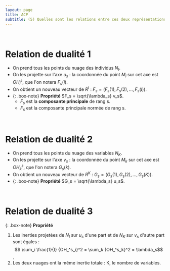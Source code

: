 ```yaml
---
layout: page
title: ACP
subtitle: (5) Quelles sont les relations entre ces deux représentations approchées ? 
---
```


<br/> 

# Relation de dualité 1

* On prend tous les points du nuage des individus $N_I$.
* On les projette sur l'axe $u_s$ : la coordonnée du point $M_i$ sur cet axe est $OH^s_i$, que l'on notera $F_s(i)$.
* On obtient un nouveau vecteur de $R^I$ : $F_s = (F_s(1),F_s(2),...,F_s(I))$.   
* {: .box-note}
**Propriété**      $F_s = \sqrt{\lambda_s} v_s$. 
    * $F_s$ est la **composante principale** de rang s.
    * $F_s$ est la composante principale normée de rang s. 

<br/> 

# Relation de dualité 2

* On prend tous les points du nuage des variables $N_K$.
* On les projette sur l'axe $v_s$ : la coordonnée du point $M_k$ sur cet axe est $OH^s_k$, que l'on notera $G_s(k)$.
* On obtient un nouveau vecteur de $R^K$ : $G_s = (G_s(1),G_s(2),...,G_s(K))$.   
* {: .box-note}
**Propriété**  $G_s = \sqrt{\lambda_s} u_s$. 

<br/>

# Relation de dualité 3

{: .box-note} 
**Propriété**
1) Les inerties projetées de $N_I$ sur $u_s$ d'une part et de $N_K$ sur $v_s$ d'autre part sont égales : 
$$ \sum_i \frac{1}{I} {OH_^s_i}^2 = \sum_k {OH_^s_k}^2 = \lambda_s$$.
2)  Les deux nuages ont la même inertie totale : K, le nombre de variables.  

<br/>
